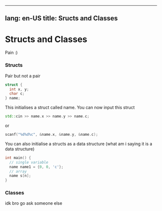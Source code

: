 ***

lang: en-US
title: Sructs and Classes
-------------------------

# Structs and Classes

Pain :)

### Structs

Pair but not a pair

```cpp
struct {
  int x, y;
  char c;
} name;
```

This initialises a struct called name. You can now input this struct

```cpp
std::cin >> name.x >> name.y >> name.c;
```

or

```cpp
scanf("%d%d%c", &name.x, &name.y, &name.c);
```

You can also initialise a structs as a data structure (what am i saying it is a data structure)

```cpp
int main() {
  // single variable
  name name1 = {0, 0, 'c'};
  // array
  name s[n];
}
```

### Classes

idk bro go ask someone else
